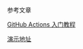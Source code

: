 参考文章

[GitHub Actions 入门教程](http://www.ruanyifeng.com/blog/2019/09/getting-started-with-github-actions.html)

[演示地址](https://tosn.github.io/github-actions-demo/)

